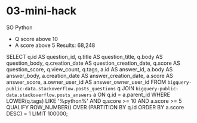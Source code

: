 # 03-mini-hack


SO
Python
- Q score above 10
- A score above 5
Results: 68,248




SELECT 
    q.id AS question_id, 
    q.title AS question_title, 
    q.body AS question_body, 
    q.creation_date AS question_creation_date, 
    q.score AS question_score, 
    q.view_count, 
    q.tags, 
    a.id AS answer_id, 
    a.body AS answer_body, 
    a.creation_date AS answer_creation_date, 
    a.score AS answer_score, 
    a.owner_user_id AS answer_owner_user_id
FROM `bigquery-public-data.stackoverflow.posts_questions` q
JOIN `bigquery-public-data.stackoverflow.posts_answers` a
ON q.id = a.parent_id
WHERE LOWER(q.tags) LIKE '%python%'
    AND q.score >= 10 
    AND a.score >= 5  
QUALIFY ROW_NUMBER() OVER (PARTITION BY q.id ORDER BY a.score DESC) = 1
LIMIT 100000;